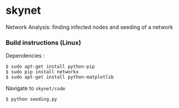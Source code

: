 # skynet
Network Analysis: finding infected nodes and seeding of a network 

### Build instructions (Linux)

Dependencies :

```
$ sudo apt-get install python-pip
$ sudo pip install networkx
$ sudo apt-get install python-matplotlib

```

Navigate to `skynet/code`

```
$ python seeding.py
```
